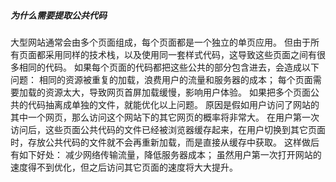 ##### 为什么需要提取公共代码
大型网站通常会由多个页面组成，每个页面都是一个独立的单页应用。 但由于所有页面都采用同样的技术栈，以及使用同一套样式代码，这导致这些页面之间有很多相同的代码。
如果每个页面的代码都把这些公共的部分包含进去，会造成以下问题：
相同的资源被重复的加载，浪费用户的流量和服务器的成本；
每个页面需要加载的资源太大，导致网页首屏加载缓慢，影响用户体验。
如果把多个页面公共的代码抽离成单独的文件，就能优化以上问题。 原因是假如用户访问了网站的其中一个网页，那么访问这个网站下的其它网页的概率将非常大。 在用户第一次访问后，这些页面公共代码的文件已经被浏览器缓存起来，在用户切换到其它页面时，存放公共代码的文件就不会再重新加载，而是直接从缓存中获取。 这样做后有如下好处：
减少网络传输流量，降低服务器成本；
虽然用户第一次打开网站的速度得不到优化，但之后访问其它页面的速度将大大提升。
